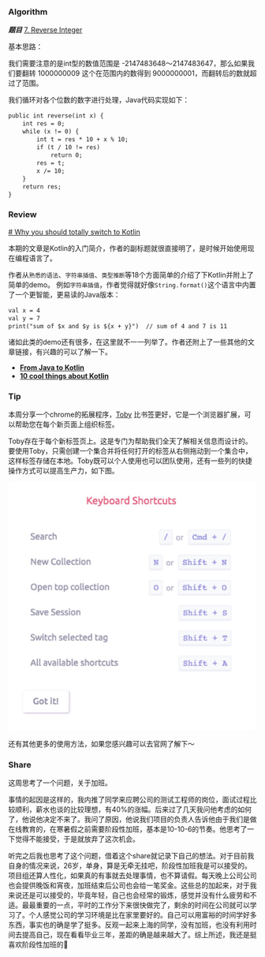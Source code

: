 ### Algorithm

 ***题目***  [7. Reverse Integer](https://leetcode.com/problems/reverse-integer/description/) 

基本思路：

我们需要注意的是int型的数值范围是 -2147483648～2147483647，那么如果我们要翻转 1000000009 这个在范围内的数得到 9000000001，而翻转后的数就超过了范围。

我们循环对各个位数的数字进行处理，Java代码实现如下：

```
public int reverse(int x) {
    int res = 0;
    while (x != 0) {
        int t = res * 10 + x % 10;
        if (t / 10 != res)
            return 0;
        res = t;
        x /= 10;
    }
    return res;
}
```
### Review

[# Why you should totally switch to Kotlin](https://medium.com/@magnus.chatt/why-you-should-totally-switch-to-kotlin-c7bbde9e10d5) 

本期的文章是Kotlin的入门简介，作者的副标题就很直接明了，是时候开始使用现在编程语言了。

作者从`熟悉的语法`、`字符串插值`、`类型推断`等18个方面简单的介绍了下Kotlin并附上了简单的demo。
例如`字符串插值`，作者觉得就好像`String.format()`这个语言中内置了一个更智能，更易读的Java版本：

```
val x = 4
val y = 7
print("sum of $x and $y is ${x + y}")  // sum of 4 and 7 is 11
```
诸如此类的demo还有很多，在这里就不一一列举了。作者还附上了一些其他的文章链接，有兴趣的可以了解一下。

* [**From Java to Kotlin**](https://fabiomsr.github.io/from-java-to-kotlin/)
* [**10 cool things about Kotlin**](http://frozenfractal.com/blog/2017/2/10/10-cool-things-about-kotlin/)

### Tip

本周分享一个chrome的拓展程序，[Toby](http://www.gettoby.com/contact) 比书签更好，它是一个浏览器扩展，可以帮助您在每个新页面上组织标签。

Toby存在于每个新标签页上。这是专门为帮助我们全天了解相关信息而设计的。要使用Toby，只需创建一个集合并将任何打开的标签从右侧拖动到一个集合中，这样标签存储在本地。Toby既可以个人使用也可以团队使用，还有一些列的快捷操作方式可以提高生产力，如下图。

![图一](/images/2018-07-15/1.jpg)

还有其他更多的使用方法，如果您感兴趣可以去官网了解下～


### Share

这周思考了一个问题，关于加班。

事情的起因是这样的，我内推了同学来应聘公司的测试工程师的岗位，面试过程比较顺利，薪水也谈的比较理想，有40%的涨幅。后来过了几天我问他考虑的如何了，他说他决定不来了。我问了原因，他说我们项目的负责人告诉他由于我们是做在线教育的，在寒暑假之前需要阶段性加班，基本是10-10-6的节奏。他思考了一下觉得不能接受，于是就放弃了这次机会。

听完之后我也思考了这个问题，借着这个share就记录下自己的想法。对于目前我自身的情况来说，26岁，单身，算是无牵无挂吧，阶段性加班我是可以接受的。项目组还算人性化，如果真的有事就去处理事情，也不算请假。每天晚上公司公司也会提供晚饭和宵夜，加班结束后公司也会给一笔奖金。这些总的加起来，对于我来说还是可以接受的，毕竟年轻，自己也会经常的锻炼，感觉并没有什么疲劳和不适。最最重要的一点，平时的工作分下来很快做完了，剩余的时间在公司就可以学习了。个人感觉公司的学习环境是比在家里要好的。自己可以用富裕的时间学好多东西，事实也的确是学了挺多。反观一起来上海的同学，没有加班，也没有利用时间去提高自己，现在看看毕业三年，差距的确是越来越大了。综上所述，我还是挺喜欢阶段性加班的🤪




















